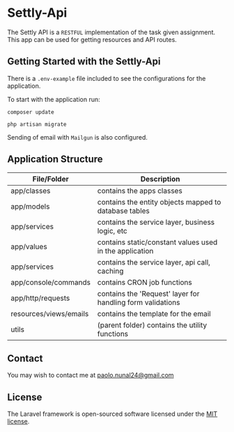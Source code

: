 
# Settly-Api
The Settly API is a `RESTFUL` implementation of the task given assignment. This app can be used
for getting resources and API routes.

## Getting Started with the Settly-Api

There is a `.env-example` file included to see the configurations for the application.

To start with the application run:

`composer update`

`php artisan migrate`

Sending of email with `Mailgun` is also configured.
## Application Structure

| File/Folder |  Description|
|--|--|
| app/classes| contains the apps classes|
| app/models| contains the entity objects mapped to database tables |
| app/services| contains the service layer, business logic, etc|
| app/values| contains static/constant values used in the application|
| app/services| contains the service layer, api call, caching|
| app/console/commands| contains CRON job functions|
| app/http/requests| contains the 'Request' layer for handling form validations
| resources/views/emails| contains the template for the email
| utils| (parent folder) contains the utility functions

## Contact
You may wish to contact me at paolo.nunal24@gmail.com

## License
The Laravel framework is open-sourced software licensed under the [MIT license](https://opensource.org/licenses/MIT).
